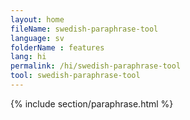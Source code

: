 ```yaml
---
layout: home
fileName: swedish-paraphrase-tool
language: sv    
folderName : features
lang: hi
permalink: /hi/swedish-paraphrase-tool
tool: swedish-paraphrase-tool
---
```

{% include section/paraphrase.html %}